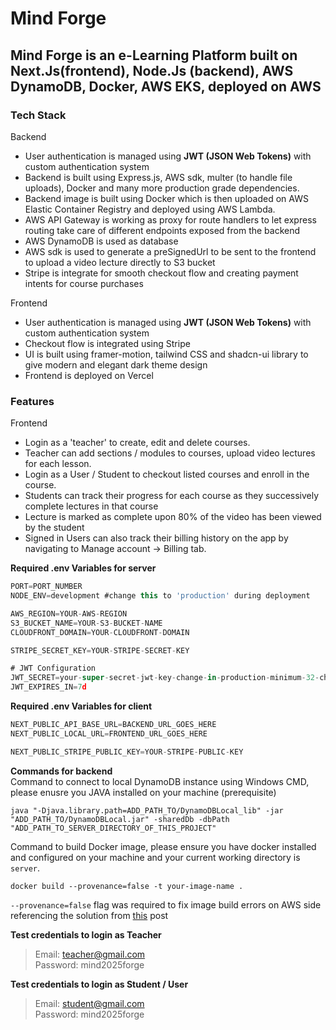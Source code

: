 # Mind Forge

## Mind Forge is an e-Learning Platform built on Next.Js(frontend), Node.Js (backend), AWS DynamoDB, Docker, AWS EKS, deployed on AWS

### Tech Stack
Backend
+ User authentication is managed using **JWT (JSON Web Tokens)** with custom authentication system
+ Backend is built using Express.js, AWS sdk, multer (to handle file uploads), Docker and many more production grade dependencies.
+ Backend image is built using Docker which is then uploaded on AWS Elastic Container Registry and deployed using AWS Lambda.
+ AWS API Gateway is working as proxy for route handlers to let express routing take care of different endpoints exposed from the backend
+ AWS DynamoDB is used as database
+ AWS sdk is used to generate a preSignedUrl to be sent to the frontend to upload a video lecture directly to S3 bucket
+ Stripe is integrate for smooth checkout flow and creating payment intents for course purchases

Frontend
+ User authentication is managed using **JWT (JSON Web Tokens)** with custom authentication system
+ Checkout flow is integrated using Stripe
+ UI is built using framer-motion, tailwind CSS and shadcn-ui library to give modern and elegant dark theme design
+ Frontend is deployed on Vercel

### Features
Frontend
+ Login as a 'teacher' to create, edit and delete courses.
+ Teacher can add sections / modules to courses, upload video lectures for each lesson.
+ Login as a User / Student to checkout listed courses and enroll in the course.
+ Students can track their progress for each course as they successively complete lectures in that course
+ Lecture is marked as complete upon 80% of the video has been viewed by the student
+ Signed in Users can also track their billing  history on the app by navigating to Manage account -> Billing tab.

**Required .env Variables for server**
```javascript
PORT=PORT_NUMBER
NODE_ENV=development #change this to 'production' during deployment

AWS_REGION=YOUR-AWS-REGION
S3_BUCKET_NAME=YOUR-S3-BUCKET-NAME
CLOUDFRONT_DOMAIN=YOUR-CLOUDFRONT-DOMAIN

STRIPE_SECRET_KEY=YOUR-STRIPE-SECRET-KEY

# JWT Configuration
JWT_SECRET=your-super-secret-jwt-key-change-in-production-minimum-32-characters
JWT_EXPIRES_IN=7d
```

**Required .env Variables for client**
```javascript
NEXT_PUBLIC_API_BASE_URL=BACKEND_URL_GOES_HERE
NEXT_PUBLIC_LOCAL_URL=FRONTEND_URL_GOES_HERE

NEXT_PUBLIC_STRIPE_PUBLIC_KEY=YOUR-STRIPE-PUBLIC-KEY
```

**Commands for backend**\
Command to connect to local DynamoDB instance using Windows CMD, please enusre you JAVA installed on your machine (prerequisite)
```
java "-Djava.library.path=ADD_PATH_TO/DynamoDBLocal_lib" -jar "ADD_PATH_TO/DynamoDBLocal.jar" -sharedDb -dbPath "ADD_PATH_TO_SERVER_DIRECTORY_OF_THIS_PROJECT"
```

Command to build Docker image, please ensure you have docker installed and configured on your machine and your current working directory is 
`server`.
```
docker build --provenance=false -t your-image-name .
```
`--provenance=false` flag was required to fix image build errors on AWS side referencing the solution from [this](https://github.com/docker/buildx/issues/1509#issuecomment-1378538197) post

**Test credentials to login as Teacher**
> Email: teacher@gmail.com\
> Password: mind2025forge

**Test credentials to login as Student / User**
> Email: student@gmail.com\
> Password: mind2025forge